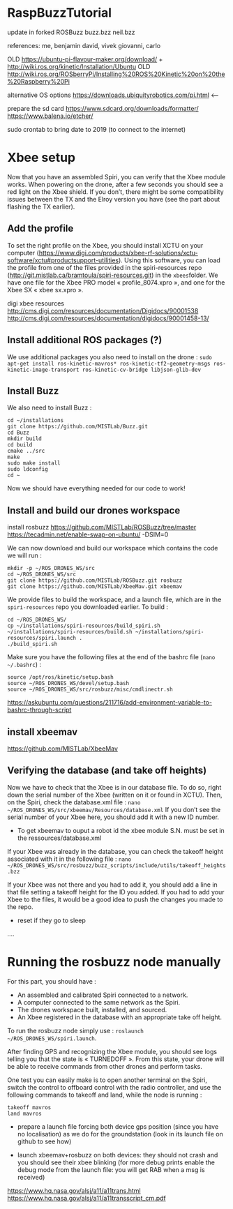 # RaspBuzzTutorial

update in forked ROSBuzz
buzz.bzz
neil.bzz

references: me, benjamin
david, vivek
giovanni, carlo


OLD https://ubuntu-pi-flavour-maker.org/download/ + http://wiki.ros.org/kinetic/Installation/Ubuntu
OLD http://wiki.ros.org/ROSberryPi/Installing%20ROS%20Kinetic%20on%20the%20Raspberry%20Pi


alternative OS options
https://downloads.ubiquityrobotics.com/pi.html <--

prepare the sd card
https://www.sdcard.org/downloads/formatter/
https://www.balena.io/etcher/

sudo crontab to bring date to 2019 (to connect to the internet)

# Xbee setup

Now that you have an assembled Spiri, you can verify that the Xbee module works.
When powering on the drone, after a few seconds you should see a red light on the Xbee shield. If you don’t, there might be some compatibility issues between the TX and the Elroy version you have (see the part about flashing the TX earlier).

## Add the profile
To set the right profile on the Xbee, you should install XCTU on your computer (https://www.digi.com/products/xbee-rf-solutions/xctu-software/xctu#productsupport-utilities).
Using this software, you can load the profile from one of the files provided in the spiri-resources repo (http://git.mistlab.ca/bramtoula/spiri-resources.git) in the  `xbees`folder.
We have one file for the Xbee PRO model « profile_8074.xpro », and one for the Xbee SX « xbee sx.xpro ».


digi xbee resources
http://cms.digi.com/resources/documentation/Digidocs/90001538
http://cms.digi.com/resources/documentation/digidocs/90001458-13/










## Install additional ROS packages (?)
We use additional packages you also need to install on the drone :
`sudo apt-get install ros-kinetic-mavros* ros-kinetic-tf2-geometry-msgs ros-kinetic-image-transport ros-kinetic-cv-bridge libjson-glib-dev`


## Install Buzz

We also need to install Buzz :
```
cd ~/installations
git clone https://github.com/MISTLab/Buzz.git
cd Buzz
mkdir build
cd build
cmake ../src
make
sudo make install
sudo ldconfig
cd ~
```
Now we should have everything needed for our code to work!

## Install and build our drones workspace



install rosbuzz
https://github.com/MISTLab/ROSBuzz/tree/master
https://tecadmin.net/enable-swap-on-ubuntu/
-DSIM=0





We can now download and build our workspace which contains the code we will run :
```
mkdir -p ~/ROS_DRONES_WS/src
cd ~/ROS_DRONES_WS/src
git clone https://github.com/MISTLab/ROSBuzz.git rosbuzz
git clone https://github.com/MISTLab/XbeeMav.git xbeemav
```
We provide files to build the workspace, and a launch file, which are in the `spiri-resources` repo you downloaded earlier. To build :
```
cd ~/ROS_DRONES_WS/
cp ~/installations/spiri-resources/build_spiri.sh ~/installations/spiri-resources/build.sh ~/installations/spiri-resources/spiri.launch .
./build_spiri.sh
```

Make sure you have the following files at the end of the bashrc file (`nano ~/.bashrc`) :
```
source /opt/ros/kinetic/setup.bash
source ~/ROS_DRONES_WS/devel/setup.bash
source ~/ROS_DRONES_WS/src/rosbuzz/misc/cmdlinectr.sh
```

https://askubuntu.com/questions/211716/add-environment-variable-to-bashrc-through-script



## install xbeemav
https://github.com/MISTLab/XbeeMav


## Verifying the database (and take off heights)
Now we have to check that the Xbee is in our database file. To do so, right down the serial number of the Xbee (written on it or found in XCTU).
Then, on the Spiri, check the database.xml file :
`nano ~/ROS_DRONES_WS/src/xbeemav/Resources/database.xml`
If you don’t see the serial number of your Xbee here, you should add it with a new ID number.

- To get xbeemav to ouput a robot id the xbee module S.N. must be set in the ressources/database.xml


If your Xbee was already in the database, you can check the takeoff height associated with it in the following file :
`nano ~/ROS_DRONES_WS/src/rosbuzz/buzz_scripts/include/utils/takeoff_heights.bzz`

If your Xbee was not there and you had to add it, you should add a line in that file setting a takeoff height for the ID you added.
If you had to add your Xbee to the files, it would be a good idea to push the changes you made to the repo.


- reset if they go to sleep

....

# Running the rosbuzz node manually
For this part, you should have :
- An assembled and calibrated Spiri connected to a network.
- A computer connected to the same network as the Spiri.
- The drones workspace built, installed, and sourced.
- An Xbee registered in the database with an appropriate take off height.

To run the rosbuzz node simply use :
`roslaunch ~/ROS_DRONES_WS/spiri.launch`.

After finding GPS and recognizing the Xbee module, you should see logs telling you that the state is « TURNEDOFF ».
From this state, your drone will be able to receive commands from other drones and perform tasks.

One test you can easily make is to open another terminal on the Spiri, switch the control to offboard control with the radio controller, and use the following commands to takeoff and land, while the node is running :
```
takeoff mavros
land mavros
```

- prepare a launch file forcing both device gps position (since you have no localisation) as we do for the groundstation (look in its launch file on github to see how)


- launch xbeemav+rosbuzz on both devices: they should not crash and you should see their xbee blinking (for more debug prints enable the debug mode from the launch file: you will get RAB when a msg is received)


https://www.hq.nasa.gov/alsj/a11/a11trans.html
https://www.hq.nasa.gov/alsj/a11/a11transscript_cm.pdf
